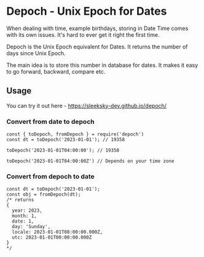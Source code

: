 # Depoch - Unix Epoch for Dates

When dealing with time, example birthdays, storing in Date Time comes with its own issues. It's hard to ever get it right the first time.

Depoch is the Unix Epoch equivalent for Dates. It returns the number of days since Unix Epoch.

The main idea is to store this number in database for dates. It makes it easy to go forward, backward, compare etc.

## Usage

You can try it out here - https://sleeksky-dev.github.io/depoch/

### Convert from date to depoch

```
const { toDepoch, fromDepoch } = require('depoch')
const dt = toDepoch('2023-01-01'); // 19358

toDepoch('2023-01-01T04:00:00'); // 19358

toDepoch('2023-01-01T04:00:00Z') // Depends on your time zone
```

### Convert from depoch to date
```
const dt = toDepoch('2023-01-01');
const obj = fromDepoch(dt); 
/* returns
{
  year: 2023,
  month: 1,
  date: 1,
  day: 'Sunday',
  locale: 2023-01-01T08:00:00.000Z,
  utc: 2023-01-01T00:00:00.000Z
}
*/
```



